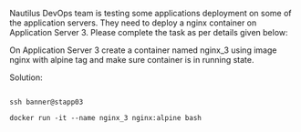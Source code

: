 Nautilus DevOps team is testing some applications deployment on some of the application servers. They need to deploy a nginx container on Application Server 3. Please complete the task as per details given below:



On Application Server 3 create a container named nginx_3 using image nginx with alpine tag and make sure container is in running state.

Solution:


```

ssh banner@stapp03

docker run -it --name nginx_3 nginx:alpine bash


```